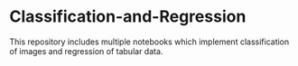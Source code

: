 # Classification-and-Regression
This repository includes multiple notebooks which implement classification of images and regression of tabular data. 
